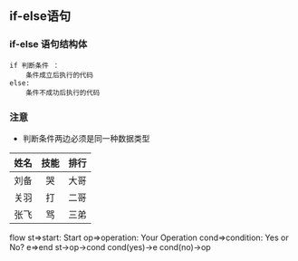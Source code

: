 ## if-else语句

### if-else 语句结构体

```
if 判断条件 ：
    条件成立后执行的代码
else:
    条件不成功后执行的代码
```

### 注意

* 判断条件两边必须是同一种数据类型

姓名|技能|排行
--|:--:|--:
刘备|哭|大哥
关羽|打|二哥
张飞|骂|三弟




flow
st=>start: Start
op=>operation: Your Operation
cond=>condition: Yes or No?
e=>end
st->op->cond
cond(yes)->e
cond(no)->op


